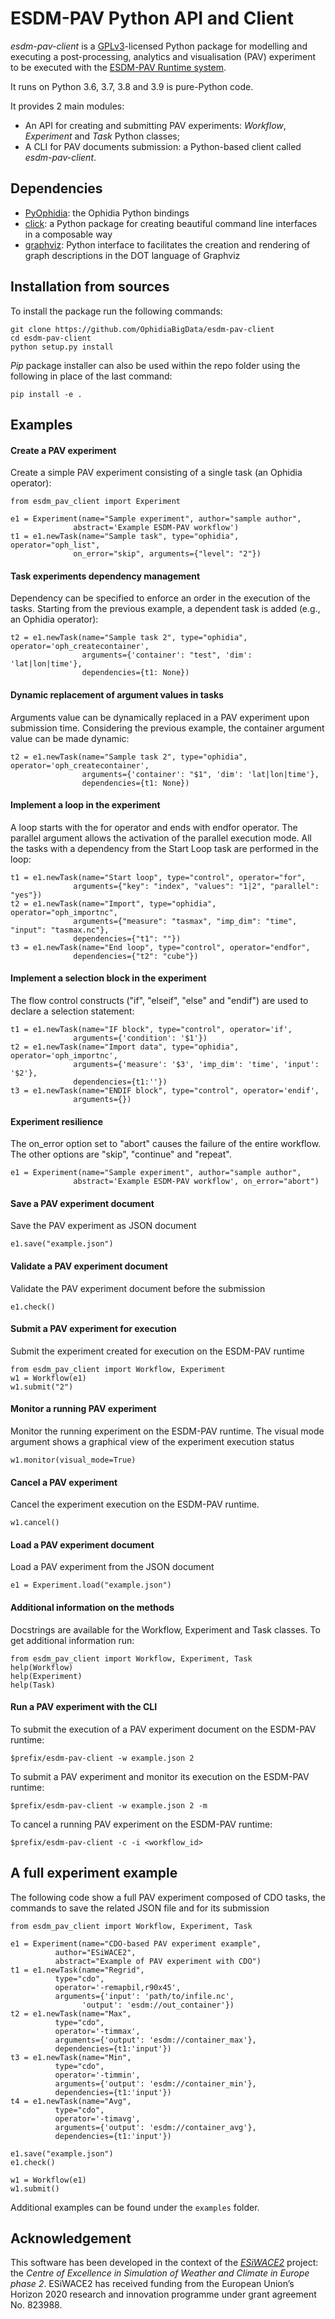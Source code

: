 ESDM-PAV Python API and Client
==============================

*esdm-pav-client* is a [GPLv3](http://www.gnu.org/licenses/gpl-3.0.txt)-licensed Python package for modelling and executing a post-processing, analytics and visualisation (PAV) experiment to be executed with the [ESDM-PAV Runtime system](https://github.com/OphidiaBigData/esdm-pav-runtime).

It runs on Python 3.6, 3.7, 3.8 and 3.9 is pure-Python code.

It provides 2 main modules:

-   An API for creating and submitting PAV experiments: *Workflow*, *Experiment* and *Task* Python classes;
-   A CLI for PAV documents submission: a Python-based client called *esdm-pav-client*.

Dependencies
------------

-   [PyOphidia](https://github.com/OphidiaBigData/PyOphidia): the Ophidia Python bindings
-   [click](https://click.palletsprojects.com): a Python package for creating beautiful command line interfaces in a composable way
-   [graphviz](https://graphviz.readthedocs.io/en/stable/): Python interface to facilitates the creation and rendering of graph descriptions in the DOT language of Graphviz

Installation from sources
-------------------------

To install the package run the following commands:

``` {.sourceCode .bash}
git clone https://github.com/OphidiaBigData/esdm-pav-client
cd esdm-pav-client
python setup.py install
```

*Pip* package installer can also be used within the repo folder using the following in place of the last command:

``` {.sourceCode .bash}
pip install -e .
```

Examples
--------

#### Create a PAV experiment

Create a simple PAV experiment consisting of a single task (an Ophidia operator):

``` {.sourceCode .python}
from esdm_pav_client import Experiment

e1 = Experiment(name="Sample experiment", author="sample author",
              abstract='Example ESDM-PAV workflow')
t1 = e1.newTask(name="Sample task", type="ophidia", operator="oph_list", 
              on_error="skip", arguments={"level": "2"})
```

#### Task experiments dependency management

Dependency can be specified to enforce an order in the execution of the tasks. Starting from the previous example, a dependent task is added (e.g., an Ophidia operator):

``` {.sourceCode .python}
t2 = e1.newTask(name="Sample task 2", type="ophidia", operator='oph_createcontainer', 
                arguments={'container': "test", 'dim': 'lat|lon|time'},
                dependencies={t1: None}) 
```

#### Dynamic replacement of argument values in tasks

Arguments value can be dynamically replaced in a PAV experiment upon submission time. Considering the previous example, the container argument value can be made dynamic:

``` {.sourceCode .python}
t2 = e1.newTask(name="Sample task 2", type="ophidia", operator='oph_createcontainer', 
                arguments={'container': "$1", 'dim': 'lat|lon|time'},
                dependencies={t1: None})
```

#### Implement a loop in the experiment

A loop starts with the for operator and ends with endfor operator. The parallel argument allows the activation of the parallel execution mode. All the tasks with a dependency from the Start Loop task are performed in the loop:

```
t1 = e1.newTask(name="Start loop", type="control", operator="for", 
              arguments={"key": "index", "values": "1|2", "parallel": "yes"})
t2 = e1.newTask(name="Import", type="ophidia", operator="oph_importnc", 
              arguments={"measure": "tasmax", "imp_dim": "time", "input": "tasmax.nc"}, 
              dependencies={"t1": ""})
t3 = e1.newTask(name="End loop", type="control", operator="endfor", 
              dependencies={"t2": "cube"})
```

#### Implement a selection block in the experiment

The flow control constructs ("if", "elseif", "else" and "endif") are used to declare a selection statement:

```
t1 = e1.newTask(name="IF block", type="control", operator='if', 
              arguments={'condition': '$1'})
t2 = e1.newTask(name="Import data", type="ophidia", operator='oph_importnc',
              arguments={'measure': '$3', 'imp_dim': 'time', 'input': '$2'},
              dependencies={t1:''})
t3 = e1.newTask(name="ENDIF block", type="control", operator='endif',
              arguments={})
```

#### Experiment resilience 

The on_error option set to "abort" causes the failure of the entire workflow. The other options are "skip", "continue" and "repeat". 

```
e1 = Experiment(name="Sample experiment", author="sample author",
              abstract='Example ESDM-PAV workflow', on_error="abort")
```

#### Save a PAV experiment document

Save the PAV experiment as JSON document

``` {.sourceCode .python}
e1.save("example.json")
```

#### Validate a PAV experiment document

Validate the PAV experiment document before the submission

``` {.sourceCode .python}
e1.check()
```

#### Submit a PAV experiment for execution

Submit the experiment created for execution on the ESDM-PAV runtime

``` {.sourceCode .python}
from esdm_pav_client import Workflow, Experiment
w1 = Workflow(e1)
w1.submit("2")
```

#### Monitor a running PAV experiment

Monitor the running experiment on the ESDM-PAV runtime. The visual mode argument shows a graphical view of the experiment execution status

``` {.sourceCode .python}
w1.monitor(visual_mode=True)
```

#### Cancel a PAV experiment

Cancel the experiment execution on the ESDM-PAV runtime.

``` {.sourceCode .python}
w1.cancel()
```

#### Load a PAV experiment document

Load a PAV experiment from the JSON document

``` {.sourceCode .python}
e1 = Experiment.load("example.json")
```

#### Additional information on the methods

Docstrings are available for the Workflow, Experiment and Task classes. To get additional information run:

``` {.sourceCode .python}
from esdm_pav_client import Workflow, Experiment, Task
help(Workflow)
help(Experiment)
help(Task)
```

#### Run a PAV experiment with the CLI

To submit the execution of a PAV experiment document on the ESDM-PAV runtime:

``` {.sourceCode .bash}
$prefix/esdm-pav-client -w example.json 2
```

To submit a PAV experiment and monitor its execution on the ESDM-PAV runtime:

``` {.sourceCode .bash}
$prefix/esdm-pav-client -w example.json 2 -m
```

To cancel a running PAV experiment on the ESDM-PAV runtime:

``` {.sourceCode .bash}
$prefix/esdm-pav-client -c -i <workflow_id>
```

A full experiment example
-------------------------

The following code show a full PAV experiment composed of CDO tasks, the commands to save the related JSON file and for its submission

``` {.sourceCode .python}
from esdm_pav_client import Workflow, Experiment, Task
 
e1 = Experiment(name="CDO-based PAV experiment example",
          author="ESiWACE2",
          abstract="Example of PAV experiment with CDO")
t1 = e1.newTask(name="Regrid",
          type="cdo",
          operator='-remapbil,r90x45',
          arguments={'input': 'path/to/infile.nc', 
                'output': 'esdm://out_container'})
t2 = e1.newTask(name="Max",
          type="cdo",
          operator='-timmax',
          arguments={'output': 'esdm://container_max'},
          dependencies={t1:'input'})
t3 = e1.newTask(name="Min",
          type="cdo",
          operator='-timmin',
          arguments={'output': 'esdm://container_min'},
          dependencies={t1:'input'})
t4 = e1.newTask(name="Avg",
          type="cdo",
          operator='-timavg',
          arguments={'output': 'esdm://container_avg'},
          dependencies={t1:'input'})

e1.save("example.json")
e1.check()

w1 = Workflow(e1)
w1.submit()
```

Additional examples can be found under the `examples` folder.

Acknowledgement
---------------

This software has been developed in the context of the *[ESiWACE2](http://www.esiwace.eu)* project: the *Centre of Excellence in Simulation of Weather and Climate in Europe phase 2*. ESiWACE2 has received funding from the European Union’s Horizon 2020 research and innovation programme under grant agreement No. 823988.